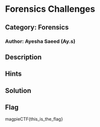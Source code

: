 # Forensics Challenges
## Category: Forensics
### Author: Ayesha Saeed (Ay.s)

## Description


## Hints



## Solution



## Flag
magpieCTF{this_is_the_flag}
